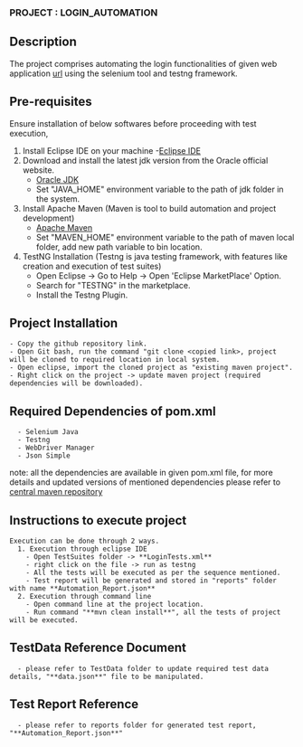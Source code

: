 ### PROJECT : LOGIN_AUTOMATION

## Description
The project comprises automating the login functionalities of given web application [url](https://opensource-demo.orangehrmlive.com) using the selenium tool and testng framework.

## Pre-requisites
Ensure installation of below softwares before proceeding with test execution,
  1. Install Eclipse IDE on your machine
       -[Eclipse IDE](https://www.eclipse.org/downloads/)
  2. Download and install the latest jdk version from the Oracle official website.
       - [Oracle JDK](https://www.oracle.com/java/technologies/javase-downloads.html)
       - Set "JAVA_HOME" environment variable to the path of jdk folder in the system.
  3. Install Apache Maven (Maven is tool to build automation and project development)
       -  [Apache Maven](https://maven.apache.org/download.cgi)
       -  Set "MAVEN_HOME" environment variable to the path of maven local folder, add new path variable to bin location.
  4. TestNG Installation (Testng is java testing framework, with features like creation and execution of test suites)
      - Open Eclipse -> Go to Help -> Open 'Eclipse MarketPlace' Option.
      - Search for "TESTNG" in the marketplace.
      - Install the Testng Plugin.
## Project Installation
    - Copy the github repository link.
    - Open Git bash, run the command "git clone <copied link>, project will be cloned to required location in local system.
    - Open eclipse, import the cloned project as "existing maven project".
    - Right click on the project -> update maven project (required dependencies will be downloaded).
## Required Dependencies of pom.xml
      - Selenium Java
      - Testng
      - WebDriver Manager
      - Json Simple
  note: all the dependencies are available in given pom.xml file, for more details and updated versions of mentioned dependencies please refer to [central maven repository](https://mvnrepository.com/)
  
## Instructions to execute project
    Execution can be done through 2 ways. 
      1. Execution through eclipse IDE
        - Open TestSuites folder -> **LoginTests.xml** 
        - right click on the file -> run as testng
        - All the tests will be executed as per the sequence mentioned.
        - Test report will be generated and stored in "reports" folder with name **Automation_Report.json**
      2. Execution through command line
        - Open command line at the project location.
        - Run command "**mvn clean install**", all the tests of project will be executed.
      
## TestData Reference Document
      - please refer to TestData folder to update required test data details, "**data.json**" file to be manipulated.
## Test Report Reference
      - please refer to reports folder for generated test report, "**Automation_Report.json**"
